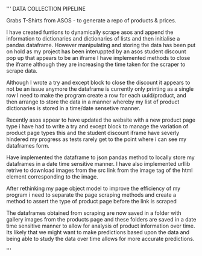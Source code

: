 '''
DATA COLLECTION PIPELINE

Grabs T-Shirts from ASOS - to generate a repo of products & prices. 

I have created funtions to dynamically scrape asos and append the information to dictionaries and dictionaries of lists and then initialise a pandas dataframe. However manipulating and storing the data has been put on hold as my project has been interuppted by an asos student discount pop up that appears to be an iframe
I have implemented methods to close the iframe although they are increasing the time taken for the scraper to scrape data.

Although I wrote a try and except block to close the discount it appears to not be an issue anymore the dataframe is currently only printing as a single row I need to make the program create a row for each uuid/product, and then arrange to store the data in a manner whereby my list of product dictionaries is stored in a time/date sensetive manner.

Recently asos appear to have updated the website with a new product page type i have had to write a try and except block to manage the variation of product page types this and the student discount iframe have severly hindered my progress as tests rarely get to the point where i can see my dataframes form.

Have implemented the dataframe to json pandas method to locally store my dataframes in a date time sensitive manner. I have also implemented urllib retrive to download images from the src link from the image tag of the html element corresponding to the image.

After rethinking my page object model to improve the efficiency of my program i need to separate the page scraping methods and create a method to assert the type of product page before the link is scraped

The dataframes obtained from scraping are now saved in a folder with gallery images from the products page and these folders are saved in a date time sensitive manner to allow for analysis of product information over time. Its likely that we might want to make predictions based upon the data and being able to study the data over time allows for more accurate predictions.





'''